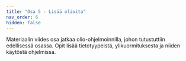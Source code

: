 ```yaml
---
title: "Osa 5 - Lisää olioita"
nav_order: 6
hidden: false
---
```



Materiaalin viides osa jatkaa olio-ohjelmoinnilla, johon tutustuttiin edellisessä osassa. Opit lisää tietotyypeistä, ylikuormituksesta ja niiden käytöstä ohjelmissa.
